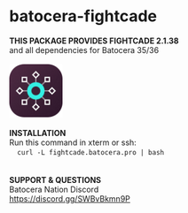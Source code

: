 # batocera-fightcade
<b>THIS PACKAGE PROVIDES FIGHTCADE 2.1.38 <br>
</b></i>and all dependencies for Batocera 35/36 </i> <br>
<br>
<img src="https://github.com/uureel/batocera-fightcade/raw/main/installer/icong.png" width=96 height=96 /><b><i></b></i><br>
<br>
<b>INSTALLATION</b> <br>
Run this command in xterm or ssh: </font></b></i><br>
```   curl -L fightcade.batocera.pro | bash   ``` <br>
<br>
<br>
<b>SUPPORT & QUESTIONS</b> <br> 
</i>Batocera Nation Discord</i><br>
https://discord.gg/SWBvBkmn9P
